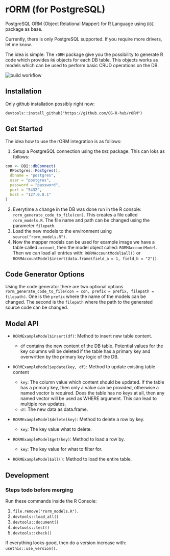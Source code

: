 # rORM (for PostgreSQL)

PostgreSQL ORM (Object Relational Mapper) for R Language using `DBI` package as
base.

Currently, there is only PostgreSQL supported. If you require more drivers, let
me know.

The idea is simple: The `rORM` package give you the possibility to generate R 
code which provides `R6` objects for each DB table. This objects works as models
which can be used to perform basic CRUD operations on the DB. 

![build workflow](https://github.com/CG-R-hub/rORM/actions/workflows/R-CMD-check.yaml/badge.svg)

## Installation

Only github installation possibly right now:

`devtools::install_github("https://github.com/CG-R-hub/rORM")`

## Get Started

The idea how to use the rORM integration is as follows:

1. Setup a PostgreSQL connection using the `DBI` package. This can loks as follows:
```R
con <- DBI::dbConnect(
  RPostgres::Postgres(),
  dbname = "postgres",
  user = "postgres",
  password = "password",
  port = "5432",
  host = "127.0.0.1"
)
```
2. Everytime a change in the DB was done run in the R console: `rorm_generate_code_to_file(con)`.
This creates a file called `rorm_models.R`. The file name and path can be
changed using the parameter `filepath`.
3. Load the new models to the environment using `source("rorm_models.R")`.
4. Now the mapper models can be used for example image we have a table called
`account`, then the model object called: `RORMAccountModel`. Then we can load
all entries with: `RORMAccountModel$all()` or `RORMAccountModel$insert(data.frame(field_a = 1, field_b = "2")).`


## Code Generator Options

Using the code generator there are two optional options
`rorm_generate_code_to_file(con = con, prefix = prefix, filepath = filepath)`.
One is the `prefix` where the name of the models can be changed. 
The second is the `filepath` where the path to the generated source code can
be changed.


## Model API

- `RORMExampleModel$insert(df)`: Method to insert new table content.
   - `df` contains the new content of the DB table. Potential values for the key columns will be deleted if the table has a primary key and overwritten by the primary key logic of the DB.

- `RORMExampleModel$update(key, df)`: Method to update existing table content
    - `key`: The column value which content should be updated. If the table has a primary key, then only a value can be provided, otherwise a named vector is required. Does the table has no keys at all, then any named vector will be used as WHERE argument. This can lead to multiple row updates.  
    - `df`: The new data as data.frame.

- `RORMExampleModel$delete(key)`: Method to delete a row by key.
    - `key`: The key value what to delete.

- `RORMExampleModel$get(key)`: Method to load a row by.
    - `key`: The key value for what to filter for.

- `RORMExampleModel$all()`: Method to load the entire table.

 
## Development

### Steps todo before merging

Run these commands inside the R Console:

1. `file.remove("rorm_models.R")`.
1. `devtools::load_all()`
1. `devtools::document()`
1. `devtools::test()`
1. `devtools::check()`

If everything looks good, then do a version increase with: `usethis::use_version()`.

 

